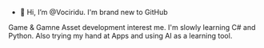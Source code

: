 - 👋 Hi, I’m @Vociridu. I'm brand new to GitHub

Game & Gamne Asset development interest me. I'm slowly learning C# and Python. 
Also trying my hand at Apps and using AI as a learning tool.


<!---
Vociridu/Vociridu is a ✨ special ✨ repository because its `README.md` (this file) appears on your GitHub profile.
You can click the Preview link to take a look at your changes.
--->
